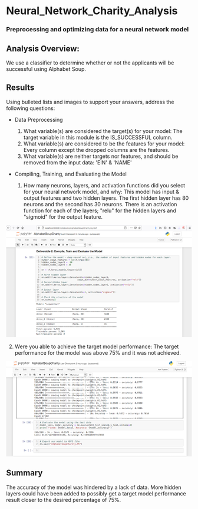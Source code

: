 # Neural_Network_Charity_Analysis

### Preprocessing and optimizing data for a neural network model

## Analysis Overview:

We use a classifier to determine whether or not the applicants will be successful using Alphabet Soup.

## Results

Using bulleted lists and images to support your answers, address the following questions:
- Data Preprocessing
  1. What variable(s) are considered the target(s) for your model: The target variable in this module is the IS_SUCCESSFUL column.
  2. What variable(s) are considered to be the features for your model: Every column except the dropped columns are the features.
  3. What variable(s) are neither targets nor features, and should be removed from the input data: 'EIN' & 'NAME'

- Compiling, Training, and Evaluating the Model
  1. How many neurons, layers, and activation functions did you select for your neural network model, and why: This model has input & output features and two hidden layers. The first hidden layer has 80 neurons and the second has 30 neurons. There is an activation function for each of the layers; "relu" for the hidden layers and "sigmoid" for the output feature.

![Deliv_2](https://github.com/awebber00/Neural_Network_Charity_Analysis/blob/main/Resources/Deliv2.png)

 2. Were you able to achieve the target model performance: The target performance for the model was above 75% and it was not achieved.

![Deliv_4](https://github.com/awebber00/Neural_Network_Charity_Analysis/blob/main/Resources/Deliv4.png)

## Summary

The accuracy of the model was hindered by a lack of data. More hidden layers could have been added to possibly get a target model performance result closer to the desired percentage of 75%.

